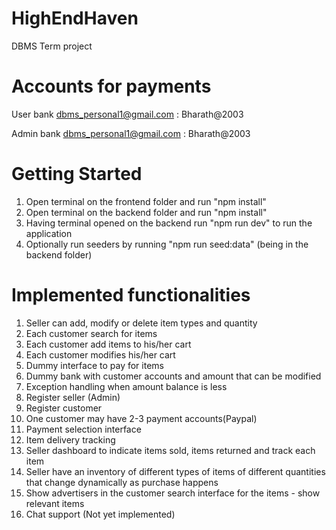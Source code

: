 # HighEndHaven
DBMS Term project

# Accounts for payments
User bank
dbms_personal1@gmail.com : Bharath@2003

Admin bank
dbms_personal1@gmail.com : Bharath@2003

# Getting Started

1. Open terminal on the frontend folder and run "npm install"
2. Open terminal on the backend folder and run "npm install"
3. Having terminal opened on the backend run "npm run dev" to run the application
4. Optionally run seeders by running "npm run seed:data" (being in the backend folder)


# Implemented functionalities
1. Seller can add, modify or delete item types and quantity
2. Each customer search for items
3. Each customer add items to his/her cart
4. Each customer modifies his/her cart
5. Dummy interface to pay for items
6. Dummy bank with customer accounts and amount that can be modified
7. Exception handling when amount balance is less
8. Register seller (Admin)
9. Register customer
10. One customer may have 2-3 payment accounts(Paypal)
11. Payment selection interface
12. Item delivery tracking
13. Seller dashboard to indicate items sold, items returned and track each item
14. Seller have an inventory of different types of items of different quantities that change dynamically as purchase happens
15. Show advertisers in the customer search interface for the items - show relevant items
16. Chat support (Not yet implemented)
